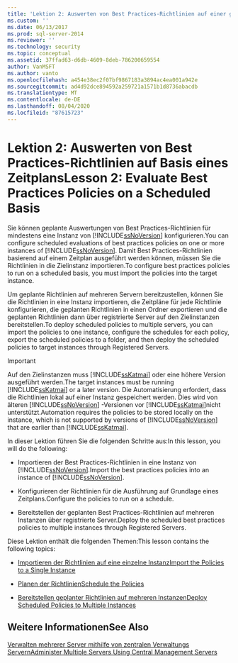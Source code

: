 ```yaml
---
title: 'Lektion 2: Auswerten von Best Practices-Richtlinien auf einer geplanten Basis | Microsoft-Dokumentation'
ms.custom: ''
ms.date: 06/13/2017
ms.prod: sql-server-2014
ms.reviewer: ''
ms.technology: security
ms.topic: conceptual
ms.assetid: 37ffad63-d6db-4609-8deb-786200659554
author: VanMSFT
ms.author: vanto
ms.openlocfilehash: a454e38ec2f07bf9867183a3894ac4ea001a942e
ms.sourcegitcommit: ad4d92dce894592a259721a1571b1d8736abacdb
ms.translationtype: MT
ms.contentlocale: de-DE
ms.lasthandoff: 08/04/2020
ms.locfileid: "87615723"
---
```

# <a name="lesson-2-evaluate-best-practices-policies-on-a-scheduled-basis"></a><span data-ttu-id="bf21f-102">Lektion 2: Auswerten von Best Practices-Richtlinien auf Basis eines Zeitplans</span><span class="sxs-lookup"><span data-stu-id="bf21f-102">Lesson 2: Evaluate Best Practices Policies on a Scheduled Basis</span></span>
  <span data-ttu-id="bf21f-103">Sie können geplante Auswertungen von Best Practices-Richtlinien für mindestens eine Instanz von [!INCLUDE[ssNoVersion](../includes/ssnoversion-md.md)] konfigurieren.</span><span class="sxs-lookup"><span data-stu-id="bf21f-103">You can configure scheduled evaluations of best practices policies on one or more instances of [!INCLUDE[ssNoVersion](../includes/ssnoversion-md.md)].</span></span> <span data-ttu-id="bf21f-104">Damit Best Practices-Richtlinien basierend auf einem Zeitplan ausgeführt werden können, müssen Sie die Richtlinien in die Zielinstanz importieren.</span><span class="sxs-lookup"><span data-stu-id="bf21f-104">To configure best practices policies to run on a scheduled basis, you must import the policies into the target instance.</span></span>  
  
 <span data-ttu-id="bf21f-105">Um geplante Richtlinien auf mehreren Servern bereitzustellen, können Sie die Richtlinien in eine Instanz importieren, die Zeitpläne für jede Richtlinie konfigurieren, die geplanten Richtlinien in einen Ordner exportieren und die geplanten Richtlinien dann über registrierte Server auf den Zielinstanzen bereitstellen.</span><span class="sxs-lookup"><span data-stu-id="bf21f-105">To deploy scheduled policies to multiple servers, you can import the policies to one instance, configure the schedules for each policy, export the scheduled policies to a folder, and then deploy the scheduled policies to target instances through Registered Servers.</span></span>  
  
> [!IMPORTANT]  
>  <span data-ttu-id="bf21f-106">Auf den Zielinstanzen muss [!INCLUDE[ssKatmai](../includes/sskatmai-md.md)] oder eine höhere Version ausgeführt werden.</span><span class="sxs-lookup"><span data-stu-id="bf21f-106">The target instances must be running [!INCLUDE[ssKatmai](../includes/sskatmai-md.md)] or a later version.</span></span> <span data-ttu-id="bf21f-107">Die Automatisierung erfordert, dass die Richtlinien lokal auf einer Instanz gespeichert werden. Dies wird von älteren [!INCLUDE[ssNoVersion](../includes/ssnoversion-md.md)] -Versionen vor [!INCLUDE[ssKatmai](../includes/sskatmai-md.md)]nicht unterstützt.</span><span class="sxs-lookup"><span data-stu-id="bf21f-107">Automation requires the policies to be stored locally on the instance, which is not supported by versions of [!INCLUDE[ssNoVersion](../includes/ssnoversion-md.md)] that are earlier than [!INCLUDE[ssKatmai](../includes/sskatmai-md.md)].</span></span>  
  
 <span data-ttu-id="bf21f-108">In dieser Lektion führen Sie die folgenden Schritte aus:</span><span class="sxs-lookup"><span data-stu-id="bf21f-108">In this lesson, you will do the following:</span></span>  
  
-   <span data-ttu-id="bf21f-109">Importieren der Best Practices-Richtlinien in eine Instanz von [!INCLUDE[ssNoVersion](../includes/ssnoversion-md.md)].</span><span class="sxs-lookup"><span data-stu-id="bf21f-109">Import the best practices policies into an instance of [!INCLUDE[ssNoVersion](../includes/ssnoversion-md.md)].</span></span>  
  
-   <span data-ttu-id="bf21f-110">Konfigurieren der Richtlinien für die Ausführung auf Grundlage eines Zeitplans.</span><span class="sxs-lookup"><span data-stu-id="bf21f-110">Configure the policies to run on a schedule.</span></span>  
  
-   <span data-ttu-id="bf21f-111">Bereitstellen der geplanten Best Practices-Richtlinien auf mehreren Instanzen über registrierte Server.</span><span class="sxs-lookup"><span data-stu-id="bf21f-111">Deploy the scheduled best practices policies to multiple instances through Registered Servers.</span></span>  
  
 <span data-ttu-id="bf21f-112">Diese Lektion enthält die folgenden Themen:</span><span class="sxs-lookup"><span data-stu-id="bf21f-112">This lesson contains the following topics:</span></span>  
  
-   [<span data-ttu-id="bf21f-113">Importieren der Richtlinien auf eine einzelne Instanz</span><span class="sxs-lookup"><span data-stu-id="bf21f-113">Import the Policies to a Single Instance</span></span>](../../2014/tutorials/import-the-policies-to-a-single-instance.md)  
  
-   [<span data-ttu-id="bf21f-114">Planen der Richtlinien</span><span class="sxs-lookup"><span data-stu-id="bf21f-114">Schedule the Policies</span></span>](../../2014/tutorials/schedule-the-policies.md)  
  
-   [<span data-ttu-id="bf21f-115">Bereitstellen geplanter Richtlinien auf mehreren Instanzen</span><span class="sxs-lookup"><span data-stu-id="bf21f-115">Deploy Scheduled Policies to Multiple Instances</span></span>](../../2014/tutorials/deploy-scheduled-policies-to-multiple-instances.md)  
  
## <a name="see-also"></a><span data-ttu-id="bf21f-116">Weitere Informationen</span><span class="sxs-lookup"><span data-stu-id="bf21f-116">See Also</span></span>  
 [<span data-ttu-id="bf21f-117">Verwalten mehrerer Server mithilfe von zentralen Verwaltungs Servern</span><span class="sxs-lookup"><span data-stu-id="bf21f-117">Administer Multiple Servers Using Central Management Servers</span></span>](../relational-databases/administer-multiple-servers-using-central-management-servers.md)  
  
  
